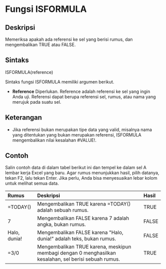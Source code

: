 # Fungsi ISFORMULA

## Deskripsi

Memeriksa apakah ada referensi ke sel yang berisi rumus, dan mengembalikan TRUE atau FALSE.

## Sintaks

ISFORMULA\(reference\)

Sintaks fungsi ISFORMULA memiliki argumen berikut.

* **Reference**    Diperlukan. Reference adalah referensi ke sel yang ingin Anda uji. Referensi dapat berupa referensi sel, rumus, atau nama yang merujuk pada suatu sel.

## Keterangan

* Jika referensi bukan merupakan tipe data yang valid, misalnya nama yang ditentukan yang bukan merupakan referensi, ISFORMULA mengembalikan nilai kesalahan \#VALUE!.

## Contoh

Salin contoh data di dalam tabel berikut ini dan tempel ke dalam sel A lembar kerja Excel yang baru. Agar rumus menunjukkan hasil, pilih datanya, tekan F2, lalu tekan Enter. Jika perlu, Anda bisa menyesuaikan lebar kolom untuk melihat semua data.

| **Rumus** | **Deskripsi** | **Hasil** |
| :--- | :--- | :--- |
| =TODAY\(\) | Mengembalikan TRUE karena =TODAY\(\) adalah sebuah rumus. | TRUE |
| 7 | Mengembalikan FALSE karena 7 adalah angka, bukan rumus. | FALSE |
| Halo, dunia! | Mengembalikan FALSE karena "Halo, dunia!" adalah teks, bukan rumus. | FALSE |
| =3/0 | Mengembalikan TRUE karena, meskipun membagi dengan 0 menghasilkan kesalahan, sel berisi sebuah rumus. | TRUE |

